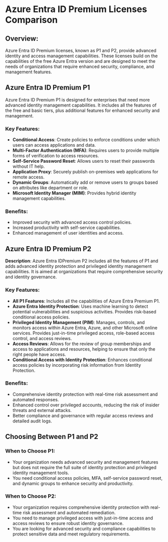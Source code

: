 # Azure Entra ID Premium Licenses Comparison

## Overview:

Azure Entra ID Premium licenses, known as P1 and P2, provide advanced identity and access management capabilities. These licenses build on the capabilities of the free Azure Entra version and are designed to meet the needs of organizations that require enhanced security, compliance, and management features.

## Azure Entra ID Premium P1

Azure Entra ID Premium P1 is designed for enterprises that need more advanced identity management capabilities. It includes all the features of the free and basic tiers, plus additional features for enhanced security and management.

### **Key Features**:

* **Conditional Access**: Create policies to enforce conditions under which users can access applications and data.
* **Multi-Factor Authentication (MFA)**: Requires users to provide multiple forms of verification to access resources.
* **Self-Service Password Reset**: Allows users to reset their passwords without IT help.
* **Application Proxy**: Securely publish on-premises web applications for remote access.
* **Dynamic Groups**: Automatically add or remove users to groups based on attributes like department or role.
* **Microsoft Identity Manager (MIM)**: Provides hybrid identity management capabilities.

### **Benefits**:

* Improved security with advanced access control policies.
* Increased productivity with self-service capabilities.
* Enhanced management of user identities and access.

## Azure Entra ID Premium P2

**Description**: Azure Entra IDPremium P2 includes all the features of P1 and adds advanced identity protection and privileged identity management capabilities. It is aimed at organizations that require comprehensive security and identity governance.

### **Key Features**:

* **All P1 Features**: Includes all the capabilities of Azure Entra Premium P1.
* **Azure Entra Identity Protection**: Uses machine learning to detect potential vulnerabilities and suspicious activities. Provides risk-based conditional access policies.
* **Privileged Identity Management (PIM)**: Manages, controls, and monitors access within Azure Entra, Azure, and other Microsoft online services. Provides just-in-time privileged access, role-based access control, and access reviews.
* **Access Reviews**: Allows for the review of group memberships and access to applications and resources, helping to ensure that only the right people have access.
* **Conditional Access with Identity Protection**: Enhances conditional access policies by incorporating risk information from Identity Protection.

### **Benefits**:

* Comprehensive identity protection with real-time risk assessment and automated responses.
* Enhanced control over privileged accounts, reducing the risk of insider threats and external attacks.
* Better compliance and governance with regular access reviews and detailed audit logs.

## Choosing Between P1 and P2

### **When to Choose P1**:

* Your organization needs advanced security and management features but does not require the full suite of identity protection and privileged identity management tools.
* You need conditional access policies, MFA, self-service password reset, and dynamic groups to enhance security and productivity.

### **When to Choose P2**:

* Your organization requires comprehensive identity protection with real-time risk assessment and automated remediation.
* You need to manage privileged access with just-in-time access and access reviews to ensure robust identity governance.
* You are looking for advanced security and compliance capabilities to protect sensitive data and meet regulatory requirements.

